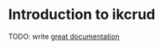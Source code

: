 # Introduction to ikcrud

TODO: write [great documentation](http://jacobian.org/writing/what-to-write/)
